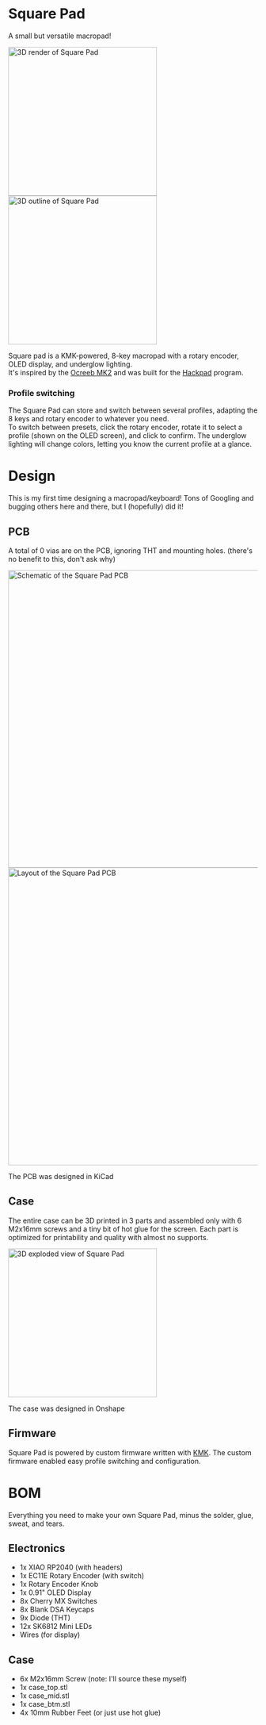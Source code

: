 # Square Pad

A small but versatile macropad!

<img alt="3D render of Square Pad" src="https://github.com/user-attachments/assets/1c3fc36b-7864-4a4f-82b6-af2328ff27e2" width="300" />
<img alt="3D outline of Square Pad" src="https://github.com/user-attachments/assets/c0fb86a1-a7d9-4ad5-b48d-160b647bb15c" width="300" />

Square pad is a KMK-powered, 8-key macropad with a rotary encoder, OLED display, and underglow lighting.  
It's inspired by the [Ocreeb MK2](https://github.com/sb-ocr/ocreeb-mk-2/tree/main) and was built for the [Hackpad](https://hackpad.hackclub.com/) program.

### Profile switching

The Square Pad can store and switch between several profiles, adapting the 8 keys and rotary encoder to whatever you need.  
To switch between presets, click the rotary encoder, rotate it to select a profile (shown on the OLED screen), and click to confirm. The underglow lighting will change colors, letting you know the current profile at a glance.

# Design

This is my first time designing a macropad/keyboard! Tons of Googling and bugging others here and there, but I (hopefully) did it!

## PCB

A total of 0 vias are on the PCB, ignoring THT and mounting holes. (there's no benefit to this, don't ask why)

<img alt="Schematic of the Square Pad PCB" src="https://github.com/user-attachments/assets/f1661084-6216-4a05-bc79-a689476b5d73" width="600" />

<img alt="Layout of the Square Pad PCB" src="https://github.com/user-attachments/assets/01ee51a5-0c14-46c7-97fd-414cb924b758" width="600" />

The PCB was designed in KiCad

## Case

The entire case can be 3D printed in 3 parts and assembled only with 6 M2x16mm screws and a tiny bit of hot glue for the screen. Each part is optimized for printability and quality with almost no supports.

<img alt="3D exploded view of Square Pad" src="https://github.com/user-attachments/assets/5af281df-3069-46fa-ad86-8b2b6c4085ad" width="300" />

The case was designed in Onshape

## Firmware

Square Pad is powered by custom firmware written with [KMK](https://github.com/KMKfw/kmk_firmware). The custom firmware enabled easy profile switching and configuration.

# BOM

Everything you need to make your own Square Pad, minus the solder, glue, sweat, and tears.

## Electronics

- 1x XIAO RP2040 (with headers)
- 1x EC11E Rotary Encoder (with switch)
- 1x Rotary Encoder Knob
- 1x 0.91" OLED Display
- 8x Cherry MX Switches
- 8x Blank DSA Keycaps
- 9x Diode (THT)
- 12x SK6812 Mini LEDs
- Wires (for display)

## Case

- 6x M2x16mm Screw (note: I'll source these myself)
- 1x case_top.stl
- 1x case_mid.stl
- 1x case_btm.stl
- 4x 10mm Rubber Feet (or just use hot glue)
